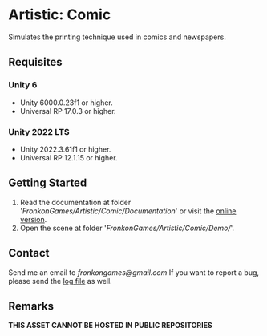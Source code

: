 # Artistic: Comic

Simulates the printing technique used in comics and newspapers.

## Requisites

### Unity 6

* Unity 6000.0.23f1 or higher.
* Universal RP 17.0.3 or higher. 

### Unity 2022 LTS

* Unity 2022.3.61f1 or higher.
* Universal RP 12.1.15 or higher.

## Getting Started

1. Read the documentation at folder '_FronkonGames/Artistic/Comic/Documentation_' or visit the [online version](https://fronkongames.github.io/store/artistic.html).
2. Open the scene at folder '_FronkonGames/Artistic/Comic/Demo/_'.

## Contact

Send me an email to _fronkongames@gmail.com_ If you want to report a bug, please send the [log file](https://docs.unity3d.com/Manual/LogFiles.html) as well.

## Remarks

**THIS ASSET CANNOT BE HOSTED IN PUBLIC REPOSITORIES**
